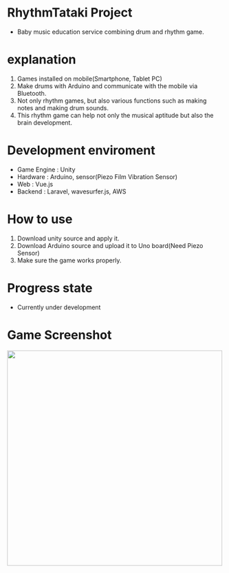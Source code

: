 # RhythmTataki Project
- Baby music education service combining drum and rhythm game.

# explanation
1. Games installed on mobile(Smartphone, Tablet PC)
2. Make drums with Arduino and communicate with the mobile via Bluetooth.
3. Not only rhythm games, but also various functions such as making notes and making drum sounds.
4. This rhythm game can help not only the musical aptitude but also the brain development.

# Development enviroment
- Game Engine : Unity
- Hardware : Arduino, sensor(Piezo Film Vibration Sensor)
- Web : Vue.js
- Backend : Laravel, wavesurfer.js, AWS

# How to use
1. Download unity source and apply it.
2. Download Arduino source and upload it to Uno board(Need Piezo Sensor)
3. Make sure the game works properly.

# Progress state
- Currently under development

# Game Screenshot
<div>
  <img width="500" src="https://user-images.githubusercontent.com/32589504/60404169-1ee85400-9be1-11e9-866c-64be35271095.png"/>  
</div>
